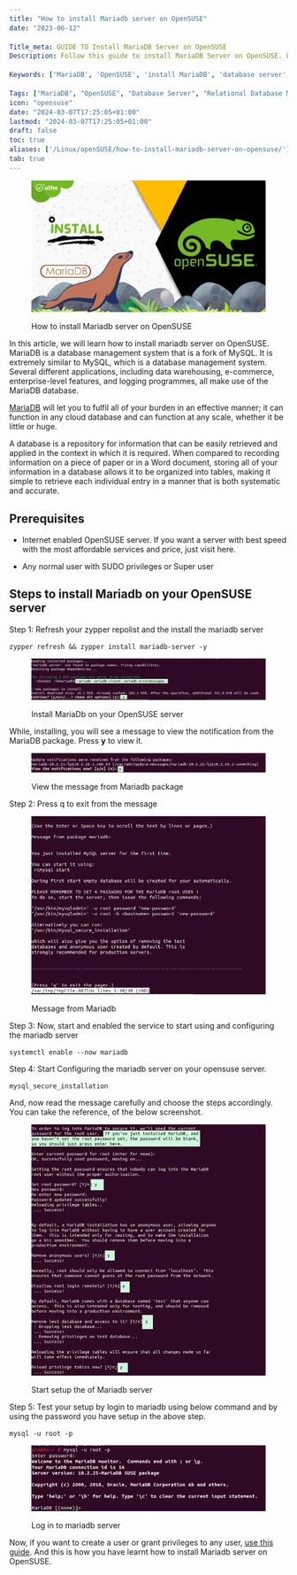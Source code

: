 ```yaml
---
title: "How to install Mariadb server on OpenSUSE"
date: "2023-06-12"

Title_meta: GUIDE TO Install MariaDB Server on OpenSUSE
Description: Follow this guide to install MariaDB Server on OpenSUSE. Learn step-by-step instructions to set up MariaDB, a powerful open-source relational database management system, for efficient data storage and management on your OpenSUSE system.

Keywords: ['MariaDB', 'OpenSUSE', 'install MariaDB', 'database server', 'relational database management']

Tags: ["MariaDB", "OpenSUSE", "Database Server", "Relational Database Management"]
icon: "opensuse"
date: "2024-03-07T17:25:05+01:00"
lastmod: "2024-03-07T17:25:05+01:00" 
draft: false
toc: true
aliases: ['/Linux/openSUSE/how-to-install-mariadb-server-on-opensuse/']
tab: true
---
```


<figure>

![How to install Mariadb server on OpenSUSE](images/How-to-install-MariaDB-server-on-OpenSUSE-1024x576.png)

<figcaption>

How to install Mariadb server on OpenSUSE

</figcaption>

</figure>

In this article, we will learn how to install mariadb server on OpenSUSE. MariaDB is a database management system that is a fork of MySQL. It is extremely similar to MySQL, which is a database management system. Several different applications, including data warehousing, e-commerce, enterprise-level features, and logging programmes, all make use of the MariaDB database.

[MariaDB](https://en.wikipedia.org/wiki/MariaDB) will let you to fulfil all of your burden in an effective manner; it can function in any cloud database and can function at any scale, whether it be little or huge.

A database is a repository for information that can be easily retrieved and applied in the context in which it is required. When compared to recording information on a piece of paper or in a Word document, storing all of your information in a database allows it to be organized into tables, making it simple to retrieve each individual entry in a manner that is both systematic and accurate.

## Prerequisites

- Internet enabled OpenSUSE server. If you want a server with best speed with the most affordable services and price, just visit here.

- Any normal user with SUDO privileges or Super user

## Steps to install Mariadb on your OpenSUSE server

Step 1: Refresh your zypper repolist and the install the mariadb server

```
zypper refresh && zypper install mariadb-server -y
```
<figure>

![Install MariaDb on your OpenSUSE server](images/image-1074-1024x181.png)

<figcaption>

Install MariaDb on your OpenSUSE server

</figcaption>

</figure>

While, installing, you will see a message to view the notification from the MariaDB package. Press **y** to view it.

<figure>

![View the message from Mariadb package](images/image-1076.png)

<figcaption>

View the message from Mariadb package

</figcaption>

</figure>

Step 2: Press q to exit from the message

<figure>

![Message from Mariadb](images/image-1075.png)

<figcaption>

Message from Mariadb

</figcaption>

</figure>

Step 3: Now, start and enabled the service to start using and configuring the mariadb server

```
systemctl enable --now mariadb
```
Step 4: Start Configuring the mariadb server on your opensuse server.

```
mysql_secure_installation
```
And, now read the message carefully and choose the steps accordingly. You can take the reference, of the below screenshot.

<figure>

![Start setup the of Mariadb server](images/image-1077.png)

<figcaption>

Start setup the of Mariadb server

</figcaption>

</figure>

Step 5: Test your setup by login to mariadb using below command and by using the password you have setup in the above step.

```
mysql -u root -p
```
<figure>

![Log in to mariadb server](images/image-1078.png)

<figcaption>

Log in to mariadb server

</figcaption>

</figure>

Now, if you want to create a user or grant privileges to any user, [use this guide](https://utho.com/docs/tutorial/create-a-new-user-in-mysql-and-learn-how-to-grant-permissions/). And this is how you have learnt how to install Mariadb server on OpenSUSE.
